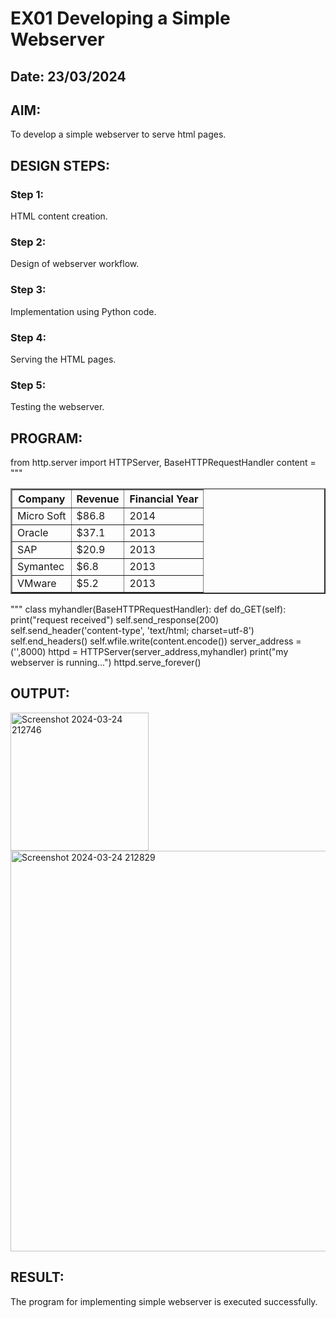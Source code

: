 # EX01 Developing a Simple Webserver
## Date: 23/03/2024

## AIM:
To develop a simple webserver to serve html pages.

## DESIGN STEPS:
### Step 1: 
HTML content creation.

### Step 2:
Design of webserver workflow.

### Step 3:
Implementation using Python code.

### Step 4:
Serving the HTML pages.

### Step 5:
Testing the webserver.

## PROGRAM:
from http.server import HTTPServer, BaseHTTPRequestHandler
content = """
<!DOCTYPE html>
<html>
<head>
<title>My webserver</title>
</head>
<body>
<table border=2>
<tr>
<th>Company</th> <th>Revenue</th> <th>Financial Year</th>
</tr>
<tr>
<td>Micro Soft</td> <td>$86.8</td> <td>2014</td>
</tr>
<tr>
<td>Oracle</td> <td>$37.1</td> <td>2013</td>
</tr>
<tr>
<td>SAP</td> <td>$20.9</td> <td>2013</td>
</tr>
<tr>
<td>Symantec</td> <td>$6.8</td> <td>2013</td>
</tr>
<tr>
<td>VMware</td> <td>$5.2</td> <td>2013</td>
</tr>
</table>
</body>
</html>
"""
class myhandler(BaseHTTPRequestHandler):
    def do_GET(self):
        print("request received")
        self.send_response(200)
        self.send_header('content-type', 'text/html; charset=utf-8')
        self.end_headers()
        self.wfile.write(content.encode())
server_address = ('',8000)
httpd = HTTPServer(server_address,myhandler)
print("my webserver is running...")
httpd.serve_forever()



## OUTPUT:

<img width="221" alt="Screenshot 2024-03-24 212746" src="https://github.com/andralikitha/simplewebserver/assets/131592130/b4bcff31-52e9-4813-8176-620f59d7ddf3">

<img width="641" alt="Screenshot 2024-03-24 212829" src="https://github.com/andralikitha/simplewebserver/assets/131592130/f62603c5-0e2c-4d98-90a2-f36bcb6f3f41">


## RESULT:
The program for implementing simple webserver is executed successfully.
